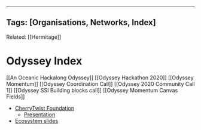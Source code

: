 
---
Tags: [Organisations, Networks, Index]
---
Related: [[Hermitage]]

# Odyssey Index
[[An Oceanic Hackalong Odyssey]]
[[Odyssey Hackathon 2020]]
[[Odyssey Momentum]]
[[Odyssey Coordination Call]]
[[Odyssey 2020 Community Call 1]]
[[Odyssey SSI Building blocks call]]
[[Odyssey Momentum Canvas Fields]]

- [CherryTwist Foundation](https://cherrytwist.org/)
    - [Presentation](https://docs.google.com/[[Presentation]]/d/e/2PACX-1vQVXOOCp_s2M_fmL0NK2CAOtiX1AN_w13ln9cG6fCuAkfT8VlOLuMcF9E1mBXNqH1GMu6xKa0pFLEh9/pub?start=false&loop=false&delayms=3000&slide=id.g85da2c8088_0_903)
- [Ecosystem slides](https://docs.google.com/[[Presentation]]/d/e/2PACX-1vSu1Y8Ekjs3cVzalkVHvqltXqsUmK6u1qSv97D9qyjcdLZy291qVeh3exJPsteo_iT68NpAGyqs9ULC/pub?start=false&loop=false&delayms=3000&slide=id.g88aaccf2f0_0_5345)

